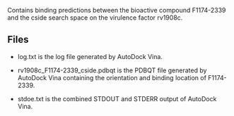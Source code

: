 Contains binding predictions between the bioactive compound F1174-2339 and the cside search space on the virulence factor rv1908c.

## Files

- log.txt is the log file generated by AutoDock Vina.

- rv1908c_F1174-2339_cside.pdbqt is the PDBQT file generated by AutoDock Vina containing the orientation and binding location of F1174-2339.

- stdoe.txt is the combined STDOUT and STDERR output of AutoDock Vina.

